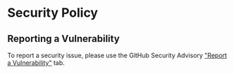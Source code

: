 # Security Policy

## Reporting a Vulnerability

To report a security issue, please use the GitHub Security Advisory ["Report a Vulnerability"](https://github.com/hexojs/hexo-util/security/advisories/new) tab.
